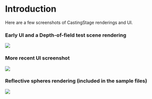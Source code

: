 # Introduction #

Here are a few screenshots of CastingStage renderings and UI.

### Early UI and a Depth-of-field test scene rendering ###
<a href='http://kemenaran.winosx.com/images/screenshots/ray-tracer-1.png'>
<img src='http://kemenaran.winosx.com/images/screenshots/ray-tracer-1-small.png' />
</a>

### More recent UI screenshot ###
<a href='http://kemenaran.winosx.com/images/screenshots/castingstage_raytracer_preview.png'>
<img src='http://kemenaran.winosx.com/images/screenshots/castingstage_raytracer_preview_small.jpg' />
</a>

### Reflective spheres rendering (included in the sample files) ###
<a href='http://www.winosx.com/hosted_img/ReflectiveSpheres.png'>
<img src='http://www.winosx.com/hosted_img/ReflectiveSpheres_small.png' />
</a>